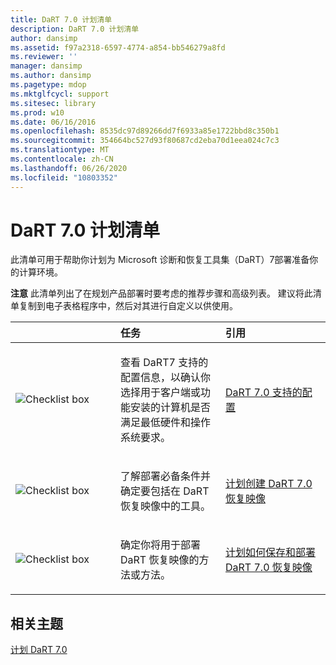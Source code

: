 ```yaml
---
title: DaRT 7.0 计划清单
description: DaRT 7.0 计划清单
author: dansimp
ms.assetid: f97a2318-6597-4774-a854-bb546279a8fd
ms.reviewer: ''
manager: dansimp
ms.author: dansimp
ms.pagetype: mdop
ms.mktglfcycl: support
ms.sitesec: library
ms.prod: w10
ms.date: 06/16/2016
ms.openlocfilehash: 8535dc97d89266dd7f6933a85e1722bbd8c350b1
ms.sourcegitcommit: 354664bc527d93f80687cd2eba70d1eea024c7c3
ms.translationtype: MT
ms.contentlocale: zh-CN
ms.lasthandoff: 06/26/2020
ms.locfileid: "10803352"
---
```

# DaRT 7.0 计划清单


此清单可用于帮助你计划为 Microsoft 诊断和恢复工具集（DaRT）7部署准备你的计算环境。

**注意** 此清单列出了在规划产品部署时要考虑的推荐步骤和高级列表。 建议将此清单复制到电子表格程序中，然后对其进行自定义以供使用。

 

<table>
<colgroup>
<col width="33%" />
<col width="33%" />
<col width="33%" />
</colgroup>
<thead>
<tr class="header">
<th align="left"></th>
<th align="left">任务</th>
<th align="left">引用</th>
</tr>
</thead>
<tbody>
<tr class="odd">
<td align="left"><img src="images/checklistbox.gif" alt="Checklist box" /></td>
<td align="left"><p>查看 DaRT7 支持的配置信息，以确认你选择用于客户端或功能安装的计算机是否满足最低硬件和操作系统要求。</p></td>
<td align="left"><p><a href="dart-70-supported-configurations-dart-7.md" data-raw-source="[DaRT 7.0 Supported Configurations](dart-70-supported-configurations-dart-7.md)">DaRT 7.0 支持的配置</a></p></td>
</tr>
<tr class="even">
<td align="left"><img src="images/checklistbox.gif" alt="Checklist box" /></td>
<td align="left"><p>了解部署必备条件并确定要包括在 DaRT 恢复映像中的工具。</p></td>
<td align="left"><p><a href="planning-to-create-the-dart-70-recovery-image.md" data-raw-source="[Planning to Create the DaRT 7.0 Recovery Image](planning-to-create-the-dart-70-recovery-image.md)">计划创建 DaRT 7.0 恢复映像</a></p></td>
</tr>
<tr class="odd">
<td align="left"><img src="images/checklistbox.gif" alt="Checklist box" /></td>
<td align="left"><p>确定你将用于部署 DaRT 恢复映像的方法或方法。</p></td>
<td align="left"><p><a href="planning-how-to-save-and-deploy-the-dart-70-recovery-image.md" data-raw-source="[Planning How to Save and Deploy the DaRT 7.0 Recovery Image](planning-how-to-save-and-deploy-the-dart-70-recovery-image.md)">计划如何保存和部署 DaRT 7.0 恢复映像</a></p></td>
</tr>
</tbody>
</table>

 

## 相关主题


[计划 DaRT 7.0](planning-for-dart-70-new-ia.md)

 

 





